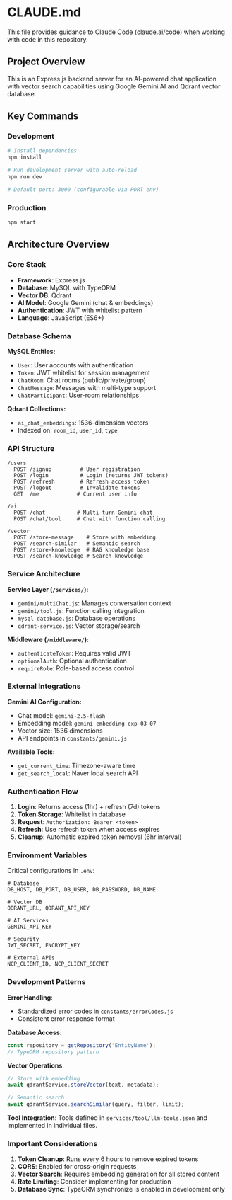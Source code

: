 # CLAUDE.md

This file provides guidance to Claude Code (claude.ai/code) when working with code in this repository.

## Project Overview

This is an Express.js backend server for an AI-powered chat application with vector search capabilities using Google Gemini AI and Qdrant vector database.

## Key Commands

### Development
```bash
# Install dependencies
npm install

# Run development server with auto-reload
npm run dev

# Default port: 3000 (configurable via PORT env)
```

### Production
```bash
npm start
```

## Architecture Overview

### Core Stack
- **Framework**: Express.js
- **Database**: MySQL with TypeORM
- **Vector DB**: Qdrant
- **AI Model**: Google Gemini (chat & embeddings)
- **Authentication**: JWT with whitelist pattern
- **Language**: JavaScript (ES6+)

### Database Schema

**MySQL Entities:**
- `User`: User accounts with authentication
- `Token`: JWT whitelist for session management
- `ChatRoom`: Chat rooms (public/private/group)
- `ChatMessage`: Messages with multi-type support
- `ChatParticipant`: User-room relationships

**Qdrant Collections:**
- `ai_chat_embeddings`: 1536-dimension vectors
- Indexed on: `room_id`, `user_id`, `type`

### API Structure

```
/users
  POST /signup         # User registration
  POST /login          # Login (returns JWT tokens)
  POST /refresh        # Refresh access token
  POST /logout         # Invalidate tokens
  GET  /me            # Current user info
  
/ai
  POST /chat          # Multi-turn Gemini chat
  POST /chat/tool     # Chat with function calling
  
/vector
  POST /store-message    # Store with embedding
  POST /search-similar   # Semantic search
  POST /store-knowledge  # RAG knowledge base
  POST /search-knowledge # Search knowledge
```

### Service Architecture

**Service Layer (`/services/`):**
- `gemini/multiChat.js`: Manages conversation context
- `gemini/tool.js`: Function calling integration
- `mysql-database.js`: Database operations
- `qdrant-service.js`: Vector storage/search

**Middleware (`/middleware/`):**
- `authenticateToken`: Requires valid JWT
- `optionalAuth`: Optional authentication
- `requireRole`: Role-based access control

### External Integrations

**Gemini AI Configuration:**
- Chat model: `gemini-2.5-flash`
- Embedding model: `gemini-embedding-exp-03-07`
- Vector size: 1536 dimensions
- API endpoints in `constants/gemini.js`

**Available Tools:**
- `get_current_time`: Timezone-aware time
- `get_search_local`: Naver local search API

### Authentication Flow

1. **Login**: Returns access (1hr) + refresh (7d) tokens
2. **Token Storage**: Whitelist in database
3. **Request**: `Authorization: Bearer <token>`
4. **Refresh**: Use refresh token when access expires
5. **Cleanup**: Automatic expired token removal (6hr interval)

### Environment Variables

Critical configurations in `.env`:
```
# Database
DB_HOST, DB_PORT, DB_USER, DB_PASSWORD, DB_NAME

# Vector DB
QDRANT_URL, QDRANT_API_KEY

# AI Services
GEMINI_API_KEY

# Security
JWT_SECRET, ENCRYPT_KEY

# External APIs
NCP_CLIENT_ID, NCP_CLIENT_SECRET
```

### Development Patterns

**Error Handling**:
- Standardized error codes in `constants/errorCodes.js`
- Consistent error response format

**Database Access**:
```javascript
const repository = getRepository('EntityName');
// TypeORM repository pattern
```

**Vector Operations**:
```javascript
// Store with embedding
await qdrantService.storeVector(text, metadata);

// Semantic search
await qdrantService.searchSimilar(query, filter, limit);
```

**Tool Integration**:
Tools defined in `services/tool/llm-tools.json` and implemented in individual files.

### Important Considerations

1. **Token Cleanup**: Runs every 6 hours to remove expired tokens
2. **CORS**: Enabled for cross-origin requests
3. **Vector Search**: Requires embedding generation for all stored content
4. **Rate Limiting**: Consider implementing for production
5. **Database Sync**: TypeORM synchronize is enabled in development only
